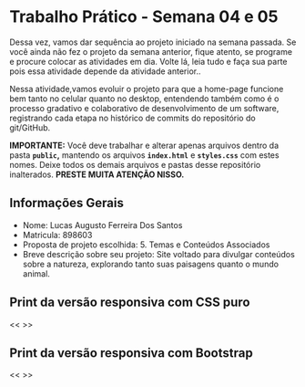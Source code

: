 # Trabalho Prático - Semana 04 e 05

Dessa vez, vamos dar sequência ao projeto iniciado na semana passada. Se você ainda não fez o projeto da semana anterior, fique atento, se programe e procure colocar as atividades em dia. Volte lá, leia tudo e faça sua parte pois essa atividade depende da atividade anterior..

Nessa atividade,vamos evoluir o projeto para que a home-page funcione bem tanto no celular quanto no desktop, entendendo também como é o processo gradativo e colaborativo de desenvolvimento de um software, registrando cada etapa no histórico de commits do repositório do git/GitHub.

**IMPORTANTE:** Você deve trabalhar e alterar apenas arquivos dentro da pasta **`public`,** mantendo os arquivos **`index.html`** e **`styles.css`** com estes nomes. Deixe todos os demais arquivos e pastas desse repositório inalterados. **PRESTE MUITA ATENÇÃO NISSO.**

## Informações Gerais

- Nome:  Lucas Augusto Ferreira Dos Santos
- Matricula: 898603
- Proposta de projeto escolhida:  5. Temas e Conteúdos Associados
- Breve descrição sobre seu projeto:  Site voltado para divulgar conteúdos sobre a natureza, explorando tanto suas paisagens quanto o mundo animal.


## Print da versão responsiva com CSS puro

<<  >>

## Print da versão responsiva com Bootstrap

<<  >>
